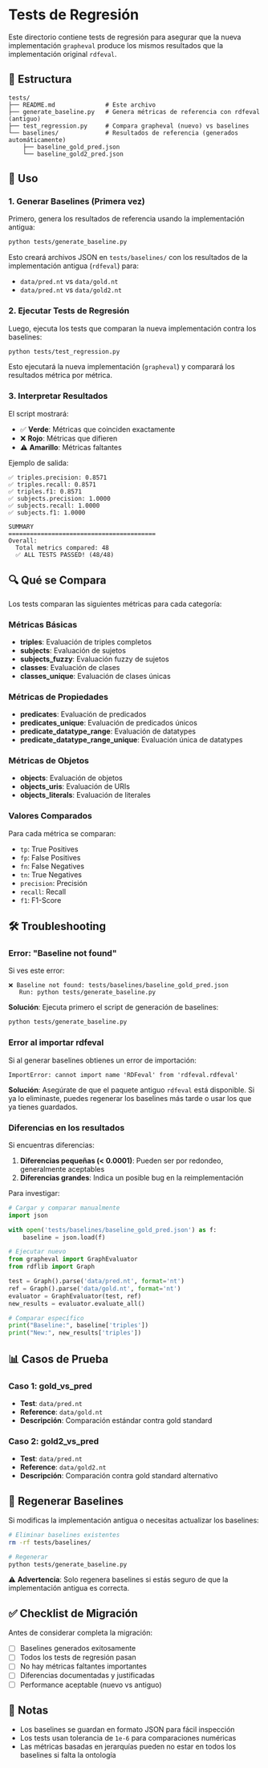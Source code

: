 # Tests de Regresión

Este directorio contiene tests de regresión para asegurar que la nueva implementación `grapheval` produce los mismos resultados que la implementación original `rdfeval`.

## 📁 Estructura

```
tests/
├── README.md              # Este archivo
├── generate_baseline.py   # Genera métricas de referencia con rdfeval (antiguo)
├── test_regression.py     # Compara grapheval (nuevo) vs baselines
└── baselines/             # Resultados de referencia (generados automáticamente)
    ├── baseline_gold_pred.json
    └── baseline_gold2_pred.json
```

## 🚀 Uso

### 1. Generar Baselines (Primera vez)

Primero, genera los resultados de referencia usando la implementación antigua:

```bash
python tests/generate_baseline.py
```

Esto creará archivos JSON en `tests/baselines/` con los resultados de la implementación antigua (`rdfeval`) para:
- `data/pred.nt` vs `data/gold.nt`
- `data/pred.nt` vs `data/gold2.nt`

### 2. Ejecutar Tests de Regresión

Luego, ejecuta los tests que comparan la nueva implementación contra los baselines:

```bash
python tests/test_regression.py
```

Esto ejecutará la nueva implementación (`grapheval`) y comparará los resultados métrica por métrica.

### 3. Interpretar Resultados

El script mostrará:
- ✅ **Verde**: Métricas que coinciden exactamente
- ❌ **Rojo**: Métricas que difieren
- ⚠️ **Amarillo**: Métricas faltantes

Ejemplo de salida:

```
✅ triples.precision: 0.8571
✅ triples.recall: 0.8571
✅ triples.f1: 0.8571
✅ subjects.precision: 1.0000
✅ subjects.recall: 1.0000
✅ subjects.f1: 1.0000

SUMMARY
=========================================
Overall:
  Total metrics compared: 48
  ✅ ALL TESTS PASSED! (48/48)
```

## 🔍 Qué se Compara

Los tests comparan las siguientes métricas para cada categoría:

### Métricas Básicas
- **triples**: Evaluación de triples completos
- **subjects**: Evaluación de sujetos
- **subjects_fuzzy**: Evaluación fuzzy de sujetos
- **classes**: Evaluación de clases
- **classes_unique**: Evaluación de clases únicas

### Métricas de Propiedades
- **predicates**: Evaluación de predicados
- **predicates_unique**: Evaluación de predicados únicos
- **predicate_datatype_range**: Evaluación de datatypes
- **predicate_datatype_range_unique**: Evaluación única de datatypes

### Métricas de Objetos
- **objects**: Evaluación de objetos
- **objects_uris**: Evaluación de URIs
- **objects_literals**: Evaluación de literales

### Valores Comparados

Para cada métrica se comparan:
- `tp`: True Positives
- `fp`: False Positives
- `fn`: False Negatives
- `tn`: True Negatives
- `precision`: Precisión
- `recall`: Recall
- `f1`: F1-Score

## 🛠️ Troubleshooting

### Error: "Baseline not found"

Si ves este error:
```
❌ Baseline not found: tests/baselines/baseline_gold_pred.json
   Run: python tests/generate_baseline.py
```

**Solución**: Ejecuta primero el script de generación de baselines:
```bash
python tests/generate_baseline.py
```

### Error al importar rdfeval

Si al generar baselines obtienes un error de importación:
```
ImportError: cannot import name 'RDFeval' from 'rdfeval.rdfeval'
```

**Solución**: Asegúrate de que el paquete antiguo `rdfeval` está disponible. Si ya lo eliminaste, puedes regenerar los baselines más tarde o usar los que ya tienes guardados.

### Diferencias en los resultados

Si encuentras diferencias:

1. **Diferencias pequeñas (< 0.0001)**: Pueden ser por redondeo, generalmente aceptables
2. **Diferencias grandes**: Indica un posible bug en la reimplementación

Para investigar:
```python
# Cargar y comparar manualmente
import json

with open('tests/baselines/baseline_gold_pred.json') as f:
    baseline = json.load(f)

# Ejecutar nuevo
from grapheval import GraphEvaluator
from rdflib import Graph

test = Graph().parse('data/pred.nt', format='nt')
ref = Graph().parse('data/gold.nt', format='nt')
evaluator = GraphEvaluator(test, ref)
new_results = evaluator.evaluate_all()

# Comparar específico
print("Baseline:", baseline['triples'])
print("New:", new_results['triples'])
```

## 📊 Casos de Prueba

### Caso 1: gold_vs_pred
- **Test**: `data/pred.nt`
- **Reference**: `data/gold.nt`
- **Descripción**: Comparación estándar contra gold standard

### Caso 2: gold2_vs_pred
- **Test**: `data/pred.nt`
- **Reference**: `data/gold2.nt`
- **Descripción**: Comparación contra gold standard alternativo

## 🔄 Regenerar Baselines

Si modificas la implementación antigua o necesitas actualizar los baselines:

```bash
# Eliminar baselines existentes
rm -rf tests/baselines/

# Regenerar
python tests/generate_baseline.py
```

⚠️ **Advertencia**: Solo regenera baselines si estás seguro de que la implementación antigua es correcta.

## ✅ Checklist de Migración

Antes de considerar completa la migración:

- [ ] Baselines generados exitosamente
- [ ] Todos los tests de regresión pasan
- [ ] No hay métricas faltantes importantes
- [ ] Diferencias documentadas y justificadas
- [ ] Performance aceptable (nuevo vs antiguo)

## 📝 Notas

- Los baselines se guardan en formato JSON para fácil inspección
- Los tests usan tolerancia de `1e-6` para comparaciones numéricas
- Las métricas basadas en jerarquías pueden no estar en todos los baselines si falta la ontología
